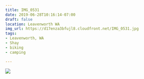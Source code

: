 ```yaml
---
title: IMG_0531
date: 2019-06-28T10:16:14-07:00
draft: false
location: Leavenworth WA
img_url: https://d17enza3bfujl8.cloudfront.net/IMG_0531.jpg
tags:
- Leavenworth, WA
- Shay
- biking
- camping

---
```


![](https://d17enza3bfujl8.cloudfront.net/IMG_0531.jpg)

